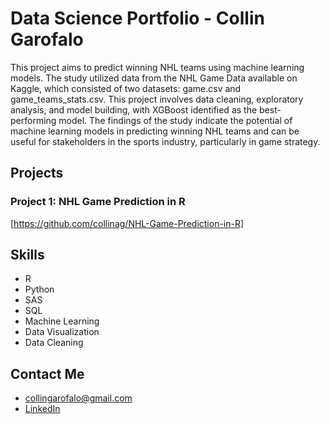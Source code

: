 # Data Science Portfolio - Collin Garofalo

This project aims to predict winning NHL teams using machine learning models. The study utilized data from the NHL Game Data available on Kaggle, which consisted of two datasets: game.csv and game_teams_stats.csv. This project involves data cleaning, exploratory analysis, and model building, with XGBoost identified as the best-performing model. The findings of the study indicate the potential of machine learning models in predicting winning NHL teams and can be useful for stakeholders in the sports industry, particularly in game strategy.

## Projects

### Project 1: NHL Game Prediction in R


[https://github.com/collinag/NHL-Game-Prediction-in-R]

## Skills

- R
- Python
- SAS
- SQL
- Machine Learning
- Data Visualization
- Data Cleaning

## Contact Me

- collingarofalo@gmail.com
- [LinkedIn](https://www.linkedin.com/in/collingarofalo/)
